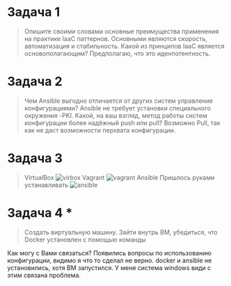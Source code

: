 # Задача 1 
>Опишите своими словами основные преимущества применения на практике IaaC паттернов.
Основными являются скорость, автоматизация и стабильность. 
>Какой из принципов IaaC является основополагающим?
Предполагаю, что это иденпотентность.

# Задача 2 
>Чем Ansible выгодно отличается от других систем управление конфигурациями?
Ansible не требует установки специального окружения -PKI.
>Какой, на ваш взгляд, метод работы систем конфигурации более надёжный push или pull?
Возможно Pull, так как не даст возможности перхвата конфигурации.

# Задача 3 
>VirtualBox
![virbox](https://user-images.githubusercontent.com/29104612/184291169-6bfa8387-bc8b-4f44-924f-40802d72310b.png)
>Vagrant
![vagrant](https://user-images.githubusercontent.com/29104612/184291182-6e22d27c-fb86-475c-a51e-3cea2bcfceaa.png)
>Ansible
Пришлось руками устанавливать
![ansible](https://user-images.githubusercontent.com/29104612/184291192-ac9c1490-50b9-4f44-afc4-d6956b2fbfd5.png)

# Задача 4 * 
>Создать виртуальную машину.
>Зайти внутрь ВМ, убедиться, что Docker установлен с помощью команды

Как могу с Вами связаться? Появились вопросы по использованию конфигурации, видимо я что то сделал не верно.
docker и ansible не установились, хотя BM запустился.
У меня система windows види с этим связана проблема.
